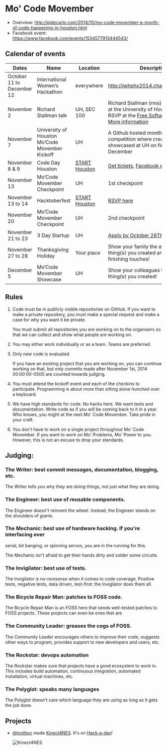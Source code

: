 # Mo' Code Movember

- Overview: <http://pjdecarlo.com/2014/10/mo-code-movember-a-month-of-code-happening-in-houston.html>
- Facebook event: <https://www.facebook.com/events/1534577913444543/>

## Calendar of events

| Dates | Name | Location | Description |
| ----- | ---- | -------- | ----------- |
| October 11 to December 12 | International Women’s Hackathon | everywhere | http://iwhphx2014.challengepost.com/ |
| November 2 | Richard Stallman talk | UH, SEC 100 | Richard Stallman (rms) is giving a talk at the University of Houston. You can RSVP at the [Free Software Foundation](http://www.fsf.org/events/rms-20141102-houston). [More information](http://bit.ly/uhrms2014) |
| November 7                | University of Houston Mo’Code Movember Kickoff | UH | A Github hosted month-long competition where creations will be showcased at UH on first month of December |
| November 8 & 9 | Code Day Houston | [START Houston](https://www.google.com/maps/place/1121%20Delano%20St%2C%20Houston%20TX%2077003%2C%20US) | [Get tickets](https://codeday.org/houston), [Facebook event](https://www.facebook.com/events/715708395170645/) |
| November 13 | Mo’Code Movember Checkpoint | UH |  1st checkpoint |
| November 13 to 14 | Hacktoberfest | [START Houston](https://www.google.com/maps/place/1121%20Delano%20St%2C%20Houston%20TX%2077003%2C%20US) | [RSVP here](http://hacktoberfe.st/)
| November 20 | Mo’Code Movember Checkpoint | UH | 2nd checkpoint |
| November 21 to 23 | 3 Day Startup | UH | [Apply by October 28TH!](http://uofhouston.3daystartup.org/) |
| November 27 to 28 | Thanksgiving Holiday | Your place |  Show your family the awesome thing(s) you created and add those finishing touches! |
| December 5 | Mo’Code Movember Showcase | UH | Show your colleagues the awesome thing(s) you created! |



## Rules

1. Code must be in publicly visible repositories on GitHub. If you want to
   make a private repository, you must make a special request and make a case
   for why you want it be private.

   You must submit all repositories you are working on to the organisers so
   that we can collect and show what people are working on.

2. You may either work individually or as a team. Teams are preferred.

3. Only new code is evaluated.

   If you have an existing project that you are working on, you can continue
   working on that, but only commits made after November 1st, 2014
   00:00:00-0500 are counted towards judging.

4. You must attend the kickoff event and each of the checkins to participate.
   Programming is about more than sitting alone hunched over a keyboard.

5. We have high standards for code. No hacks here. We want tests and
   documentation. Write code as if you will be coming back to it in a year. Who
   knows, you might at the next Mo' Code Movember. Take pride in your craft.

5. You don't have to work on a single project throughout Mo' Code Movember. If
   you want to work on Mo' Problems, Mo' Power to you. However, this is not an
   excuse to drop your standards.

## Judging:

### The Writer: best commit messages, documentation, blogging, etc.

  The Writer tells you why they are doing things, not just what they are doing.

### The Engineer: best use of reusable components.

  The Engineer doesn't reinvent the wheel. Instead, the Engineer stands on the
  shoulders of giants.

### The Mechanic: best use of hardware hacking. If you're interfacing over
  serial, bit banging, or spinning servos, you are in the running for this.

  The Mechanic isn't afraid to get their hands dirty and solder some circuits.

### The Invigilator: best use of tests.

  The Invigilator is no-nonsense when it comes to code coverage. Positive
  tests, negative tests, data driven, test-first: the Invigilator does them
  all.
  
### The Bicycle Repair Man: patches to FOSS code.

  The Bicycle Repair Man is an FOSS hero that sends well-tested patches
  to FOSS projects. These projects can even be ones that are

### The Community Leader: greases the cogs of FOSS.

  The Community Leader encourages others to improve their code, suggests other
  ways to program, provides support to new developers and users, etc.

### The Rockstar: devops automation

  The Rockstar makes sure that projects have a good ecosystem to work in. This
  includes build automation, continuous integration, automated installation,
  virtual machines, etc.

### The Polyglot: speaks many languages

  The Polyglot doesn't care which language they are using as long as it gets
  the job done.

## Projects

- [@toolboc](https://github.com/toolboc) made [Kinect4NES](https://github.com/toolboc/Kinect4NES). It's on
  [Hack-a-day](http://hackaday.com/2014/10/25/using-kinect-to-play-super-mario-bros-3-on-nes-ensures-quick-death/)!

  ![Kinect4NES](https://hackadaycom.files.wordpress.com/2014/10/kinect4nes.png?w=580&h=340)
